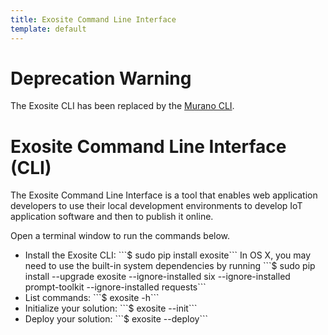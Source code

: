 ```yaml
---
title: Exosite Command Line Interface
template: default
---
```

# Deprecation Warning

The Exosite CLI has been replaced by the [Murano CLI](/development/tools/murano-cli/).

# Exosite Command Line Interface (CLI)
The Exosite Command Line Interface is a tool that enables web application developers to use their local development environments to develop IoT application software and then to publish it online.

Open a terminal window to run the commands below.

<ul>
  <li>Install the Exosite CLI: ```$ sudo pip install exosite``` In OS X, you may need to use the built-in system dependencies by running ```$ sudo pip install --upgrade exosite --ignore-installed six --ignore-installed prompt-toolkit --ignore-installed requests```</li>
  <li>List commands: ```$ exosite -h```</li>
  <li>Initialize your solution: ```$ exosite --init```</li>
  <li>Deploy your solution: ```$ exosite --deploy```</li>
</ul>
